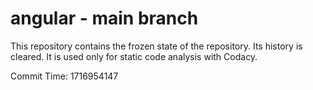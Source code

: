 # angular - main branch

This repository contains the frozen state of the repository.
Its history is cleared. It is used only for static code
analysis with Codacy.

Commit Time: 1716954147